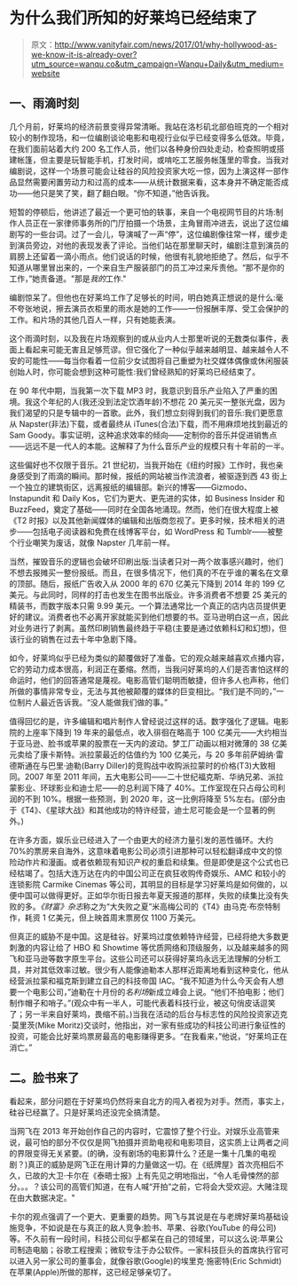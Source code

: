 # 为什么我们所知的好莱坞已经结束了

> 原文：<http://www.vanityfair.com/news/2017/01/why-hollywood-as-we-know-it-is-already-over?utm_source=wanqu.co&utm_campaign=Wanqu+Daily&utm_medium=website>

## 一、雨滴时刻

几个月前，好莱坞的经济前景变得异常清晰。我站在洛杉矶北部伯班克的一个相对较小的制作现场，和一位编剧谈论电影和电视行业似乎已经变得多么低效。毕竟，在我们面前站着大约 200 名工作人员，他们以各种身份四处走动，检查照明或搭建帐篷，但主要是玩智能手机，打发时间，或啃吃工艺服务帐篷里的零食。当我对编剧说，这样一个场景可能会让硅谷的风险投资家大吃一惊，因为上演这样一部作品显然需要闲置劳动力和过高的成本——从统计数据来看，这本身并不确定能否成功——他只是笑了笑，翻了翻白眼。“你不知道，”他告诉我。

短暂的停顿后，他讲述了最近一个更可怕的轶事，来自一个电视网节目的片场:制作人员正在一家律师事务所的门厅拍摄一个场景，主角冒雨冲进去，说出了这位编剧写的一些台词。过了一会儿，导演喊了一声“停”，这位编剧像往常一样，缓步走到演员旁边，对他的表现发表了评论。当他们站在那里聊天时，编剧注意到演员的肩膀上还留着一滴小雨点。他们说话的时候，他很有礼貌地拒绝了。然后，似乎不知道从哪里冒出来的，一个来自生产服装部门的员工冲过来斥责他。“那不是你的工作，”她责备道。"那是*我的*工作."

编剧惊呆了。但他也在好莱坞工作了足够长的时间，明白她真正想说的是什么:毫不夸张地说，擦去演员衣柜里的雨水是她的工作——一份报酬丰厚、受工会保护的工作。和片场的其他几百人一样，只有她能表演。

这个雨滴时刻，以及我在片场观察到的或从业内人士那里听说的无数类似事件，表面上看起来可能无害且足够荒谬。但它强化了一种似乎越来越明显、越来越令人不安的可能性——每当你看着一位前少女试图将自己重塑为社交媒体偶像或休闲服装创始人时，你可能会想到这种可能性:我们曾经熟知的好莱坞已经结束了。

在 90 年代中期，当我第一次下载 MP3 时，我意识到音乐产业陷入了严重的困境。我这个年纪的人(我还没到法定饮酒年龄)不想花 20 美元买一整张光盘，因为我们渴望的只是专辑中的一首歌。此外，我们想立刻得到我们的音乐:我们更愿意从 Napster(非法)下载，或者最终从 iTunes(合法)下载，而不用麻烦地找到最近的 Sam Goody。事实证明，这种追求效率的倾向——定制你的音乐并促进销售点——远远不是一代人的本能。这解释了为什么音乐产业的规模只有十年前的一半。

这些偏好也不仅限于音乐。21 世纪初，当我开始在《纽约时报》工作时，我也亲身感受到了雨滴的瞬间。那时候，报纸的网站被当作流浪者，被驱逐到西 43 街上一个独立的建筑街区，远离报纸的编辑部。新兴的博客——Gizmodo、Instapundit 和 Daily Kos，它们为更大、更先进的实体，如 Business Insider 和 BuzzFeed，奠定了基础——同时在全国各地涌现。然而，他们在很大程度上被《T2 时报》以及其他新闻媒体的编辑和出版商忽视了。更多时候，技术相关的进步——包括电子阅读器和免费在线博客平台，如 WordPress 和 Tumblr——被整个行业嘲笑为废话，就像 Napster 几年前一样。

当然，摧毁音乐的逻辑也会破坏印刷出版:当读者只对一两个故事感兴趣时，他们不想去报摊买一整份报纸。而且，在很多情况下，他们真的不在乎谁的署名在文章的顶部。随后，报纸广告收入从 2000 年的 670 亿美元下降到 2014 年的 199 亿美元。与此同时，同样的打击也发生在图书出版业。许多消费者不想要 25 美元的精装书，而数字版本只需 9.99 美元。一个算法通常比一个真正的店内店员提供更好的建议。消费者也不必离开家就能买到他们想要的书。亚马逊明白这一点，因此对业务进行了剥离。虽然印刷销售最终趋于平稳(主要是通过依赖科幻和幻想)，但该行业的销售在过去十年中急剧下降。

如今，好莱坞似乎已经为类似的颠覆做好了准备。它的观众越来越喜欢点播内容，它的劳动力成本很高，利润正在萎缩。然而，当我问好莱坞的人们是否害怕这样的命运时，他们的回答通常是蔑视。电影高管们聪明而敏捷，但许多人也声称，他们所做的事情非常专业，无法与其他被颠覆的媒体的巨变相比。“我们是不同的，”一位制片人最近告诉我。“没人能做我们做的事。”

值得回忆的是，许多编辑和唱片制作人曾经说过这样的话。数字强化了逻辑。电影院的上座率下降到 19 年来的最低点，收入徘徊在略高于 100 亿美元——大约相当于亚马逊、脸书或苹果的股票在一天内的波动。梦工厂动画以相对微薄的 38 亿美元卖给了康卡斯特。派拉蒙最近的估值约为 100 亿美元，与 20 多年前萨姆纳·雷德斯通在与巴里·迪勒(Barry Diller)的竞购战中收购派拉蒙时的价格(T3)大致相同。2007 年至 2011 年间，五大电影公司——二十世纪福克斯、华纳兄弟、派拉蒙影业、环球影业和迪士尼——的总利润下降了 40%。工作室现在只占母公司利润的不到 10%。根据一些预测，到 2020 年，这一比例将降至 5%左右。(部分由于《T4》、《星球大战》和其他成功的特许经营，迪士尼可能会是一个显著的例外。)

在许多方面，娱乐业已经进入了一个由更大的经济力量引发的恶性循环。大约 70%的票房来自海外，这意味着电影公司必须引进那种可以轻松翻译成中文的惊险动作片和漫画。或者依赖现有知识产权的重启和续集。但是即使是这个公式也已经枯竭了。包括大连万达在内的中国公司正在疯狂收购传奇娱乐、AMC 和较小的连锁影院 Carmike Cinemas 等公司，其明显的目标是学习好莱坞是如何做的，以便中国可以做得更好。正如华尔街日报去年夏天报道的那样，失败的续集比没有失败的多。*《财富》杂志*称之为“大失败之夏”米高梅公司的《T4》由马克·布奈特制作，耗资 1 亿美元，但上映首周末票房仅 1100 万美元。

但真正的威胁不是中国。这是硅谷。好莱坞过度依赖特许经营，已经将绝大多数更刺激的内容让给了 HBO 和 Showtime 等优质网络和顶级服务，以及越来越多的网飞和亚马逊等数字原生平台。这些公司还可以获得好莱坞永远无法理解的分析工具，并对其低效率过敏。很少有人能像迪勒本人那样近距离地看到这种变化，他从经营派拉蒙和福克斯到建立自己的科技帝国 IAC。“我不知道为什么今天会有人想要一个电影公司，”迪勒在十月份的*名利场*新成立峰会上说。“他们不拍电影；他们制作帽子和哨子。”(观众中有一半人，可能代表着科技行业，被这句俏皮话逗笑了；另一半来自好莱坞，畏缩不前。)当我在活动的后台与标志性的风险投资家迈克·莫里茨(Mike Moritz)交谈时，他指出，对一家有些成功的科技公司进行象征性的投资，可能会比好莱坞票房最高的电影赚得更多。“在我看来，”他说，“好莱坞正在消亡。”

## 二。脸书来了

看起来，部分问题在于好莱坞仍然将来自北方的闯入者视为对手。然而，事实上，硅谷已经赢了。只是好莱坞还没完全搞清楚。

当网飞在 2013 年开始创作自己的内容时，它震惊了整个行业。对娱乐业高管来说，最可怕的部分不仅仅是网飞拍摄并资助电视和电影项目，这实质上让两者之间的界限变得无关紧要。(的确，没有剧场的电影算什么？还是一集十几集的电视剧？)真正的威胁是网飞正在用计算的力量做这一切。在《纸牌屋》首次亮相后不久，已故的大卫·卡尔在《泰晤士报》上有先见之明地指出，“令人毛骨悚然的部分。。。？该公司的高管们知道，在有人喊“开拍”之前，它将会大受欢迎。大赌注现在由大数据决定。"

卡尔的观点强调了一个更大、更重要的趋势。网飞与其说是在与老牌好莱坞基础设施竞争，不如说是在与真正的敌人竞争:脸书、苹果、谷歌(YouTube 的母公司)等。不久前有一段时间，科技公司似乎都呆在自己的领域里，可以这么说:苹果公司制造电脑；谷歌工程搜索；微软专注于办公软件。一家科技巨头的首席执行官可以进入另一家公司的董事会，就像谷歌(Google)的埃里克·施密特(Eric Schmidt)在苹果(Apple)所做的那样，这已经足够亲切了。